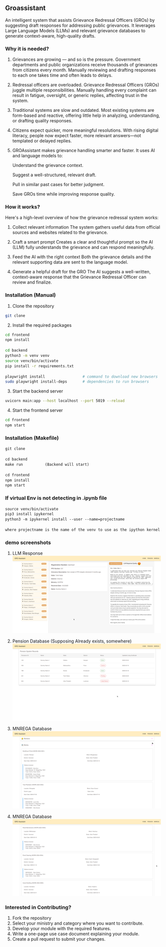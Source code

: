 ## Groassistant

An intelligent system that assists Grievance Redressal Officers (GROs) by suggesting draft responses for addressing public grievances. It leverages Large Language Models (LLMs) and relevant grievance databases to generate context-aware, high-quality drafts.


### Why it is needed?

1. Grievances are growing — and so is the pressure.
Government departments and public organizations receive thousands of grievances from citizens every month. Manually reviewing and drafting responses to each one takes time and often leads to delays.

2. Redressal officers are overloaded.
Grievance Redressal Officers (GROs) juggle multiple responsibilities. Manually handling every complaint can result in fatigue, oversight, or generic replies, affecting trust in the system.

3. Traditional systems are slow and outdated.
Most existing systems are form-based and reactive, offering little help in analyzing, understanding, or drafting quality responses.

4. Citizens expect quicker, more meaningful resolutions.
With rising digital literacy, people now expect faster, more relevant answers—not templated or delayed replies.

5. GROAssistant makes grievance handling smarter and faster.
It uses AI and language models to:

    Understand the grievance context.

    Suggest a well-structured, relevant draft.

    Pull in similar past cases for better judgment.

    Save GROs time while improving response quality.


### How it works?

Here's a high-level overview of how the grievance redressal system works:

1. Collect relevant information
The system gathers useful data from official sources and websites related to the grievance.

2. Craft a smart prompt
Creates a clear and thoughtful prompt so the AI (LLM) fully understands the grievance and can respond meaningfully.

3. Feed the AI with the right context
Both the grievance details and the relevant supporting data are sent to the language model.

4. Generate a helpful draft for the GRO
The AI suggests a well-written, context-aware response that the Grievance Redressal Officer can review and finalize. 


### Installation (Manual)

1. Clone the repository

```bash
git clone

```

2. Install the required packages

```bash
cd frontend
npm install

cd backend
python3 -m venv venv
source venv/bin/activate
pip install -r requirements.txt

playwright install                 # command to download new browsers
sudo playwright install-deps       # dependencies to run browsers
```

3. Start the backend server

```bash
uvicorn main:app --host localhost --port 5019 --reload
```

4. Start the frontend server

```bash
cd frontend
npm start
```

### Installation (Makefile)

```diff
git clone

cd backend
make run          (Backend will start)

cd frontend
npm install
npm start
```

### If virtual Env is not detecting in .ipynb file

```diff
source venv/bin/activate
pip3 install ipykernel
python3 -m ipykernel install --user --name=projectname

where projectname is the name of the venv to use as the ipython kernel.
```

### demo screenshots

1. LLM Response
   <kbd> <img src="demo/d1.png" /> </kbd>

2. Pension Database (Supposing Already exists, somewhere)
   <kbd> <img src="demo/d2.png" /> </kbd>

3. MNREGA Database
   <kbd> <img src="demo/d3.png" /> </kbd>

4. MNREGA Database
   <kbd> <img src="demo/d4.png" /> </kbd>


### Interested in Contributing?

1. Fork the repository
2. Select your ministry and category where you want to contribute.
3. Develop your module with the required features.
4. Write a one-page use case document explaining your module.
5. Create a pull request to submit your changes.
